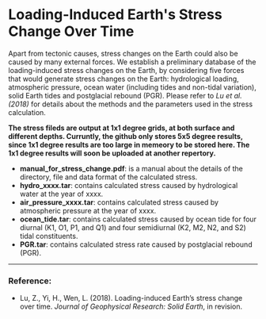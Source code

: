 # Loading-Induced Earth's Stress Change Over Time

Apart from tectonic causes, stress changes on the Earth could also be caused by many external forces. We establish a preliminary database of the loading-induced stress changes on the Earth, by considering five forces that would generate stress changes on the Earth: hydrological loading, atmospheric pressure, ocean water (including tides and non-tidal variation), solid Earth tides and postglacial rebound (PGR). Please refer to *Lu et al. (2018)* for details about the methods and the parameters used in the stress calculation.


**The stress fileds are output at 1x1 degree grids, at both surface and different depths. Curruntly, the github only stores 5x5 degree results, since 1x1 degree results are too large in memeory to be stored here. The 1x1 degree results will soon be uploaded at another repertory.**



* **manual_for_stress_change.pdf**: is a manual about the details of the directory, file and data format of the calculated stress.
* **hydro_xxxx.tar**: contains calculated stress caused by hydrological water at the year of xxxx.
* **air_pressure_xxxx.tar**: contains calculated stress caused by atmospheric pressure at the year of xxxx.
* **ocean_tide.tar**: contains calculated stress caused by ocean tide for four diurnal (K1, O1, P1, and Q1) and four semidiurnal (K2, M2, N2, and S2) tidal constituents.
* **PGR.tar**: contains calculated stress rate caused by postglacial rebound (PGR).


***
### Reference:
* Lu, Z., Yi, H., Wen, L. (2018). Loading-induced Earth’s stress change over time. *Journal of Geophysical Research: Solid Earth*, in revision.
